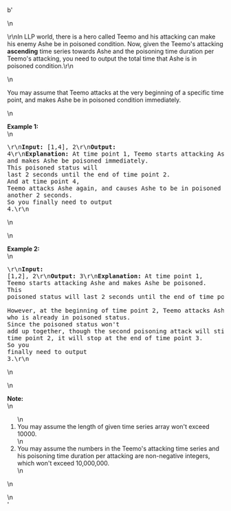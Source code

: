 b'<div class="question-description">\n<p><p>\r\nIn LLP world, there is a hero called Teemo and his attacking can make his enemy Ashe be in poisoned condition. Now, given the Teemo\'s attacking <b>ascending</b> time series towards Ashe and the poisoning time duration per Teemo\'s attacking, you need to output the total time that Ashe is in poisoned condition.\r\n</p>\n<p>You may assume that Teemo attacks at the very beginning of a specific time point, and makes Ashe be in poisoned condition immediately.</p>\n<p><b>Example 1:</b><br/>\n<pre>\r\n<b>Input:</b> [1,4], 2\r\n<b>Output:</b> 4\r\n<b>Explanation:</b> At time point 1, Teemo starts attacking Ashe and makes Ashe be poisoned immediately. <br/>This poisoned status will last 2 seconds until the end of time point 2. <br/>And at time point 4, Teemo attacks Ashe again, and causes Ashe to be in poisoned status for another 2 seconds. <br/>So you finally need to output 4.\r\n</pre>\n</p>\n<p><b>Example 2:</b><br/>\n<pre>\r\n<b>Input:</b> [1,2], 2\r\n<b>Output:</b> 3\r\n<b>Explanation:</b> At time point 1, Teemo starts attacking Ashe and makes Ashe be poisoned. <br/>This poisoned status will last 2 seconds until the end of time point 2. <br/>However, at the beginning of time point 2, Teemo attacks Ashe again who is already in poisoned status. <br/>Since the poisoned status won\'t add up together, though the second poisoning attack will still work at time point 2, it will stop at the end of time point 3. <br/>So you finally need to output 3.\r\n</pre>\n</p>\n<p><b>Note:</b><br/>\n<ol>\n<li>You may assume the length of given time series array won\'t exceed 10000.</li>\n<li>You may assume the numbers in the Teemo\'s attacking time series and his poisoning time duration per attacking are non-negative integers, which won\'t exceed 10,000,000.</li>\n</ol>\n</p></p>\n</div>'